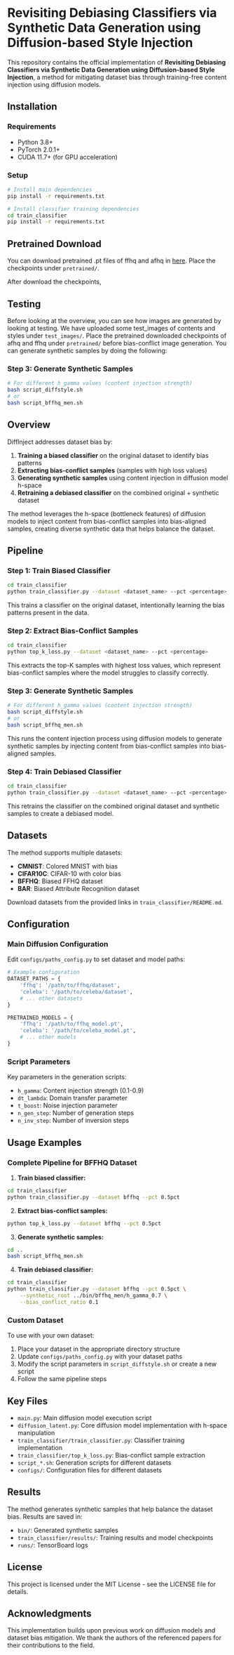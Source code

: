 
# Revisiting Debiasing Classifiers via Synthetic Data Generation using Diffusion-based Style Injection

This repository contains the official implementation of **Revisiting Debiasing Classifiers via Synthetic Data Generation using Diffusion-based Style Injection**, a method for mitigating dataset bias through training-free content injection using diffusion models.


## Installation

### Requirements
- Python 3.8+
- PyTorch 2.0.1+
- CUDA 11.7+ (for GPU acceleration)

### Setup
```bash
# Install main dependencies
pip install -r requirements.txt

# Install classifier training dependencies
cd train_classifier
pip install -r requirements.txt
```

## Pretrained Download
You can download pretrained .pt files of ffhq and afhq in [here](https://drive.google.com/drive/folders/1FlU82BvemsKJhyqzOIRBWAlx9dzs31My?usp=drive_link).
Place the checkpoints under `pretrained/`.

After download the checkpoints, 


## Testing
Before looking at the overview, you can see how images are generated by looking at testing. We have uploaded some test_images of contents and styles under `test_images/`.
Place the pretrained downloaded checkpoints of afhq and ffhq under `pretrained/` before bias-conflict image generation.
You can generate synthetic samples by doing the following:
### Step 3: Generate Synthetic Samples
```bash
# For different h_gamma values (content injection strength)
bash script_diffstyle.sh
# or
bash script_bffhq_men.sh
```



## Overview

DiffInject addresses dataset bias by:
1. **Training a biased classifier** on the original dataset to identify bias patterns
2. **Extracting bias-conflict samples** (samples with high loss values) 
3. **Generating synthetic samples** using content injection in diffusion model h-space
4. **Retraining a debiased classifier** on the combined original + synthetic dataset

The method leverages the h-space (bottleneck features) of diffusion models to inject content from bias-conflict samples into bias-aligned samples, creating diverse synthetic data that helps balance the dataset.

## Pipeline

### Step 1: Train Biased Classifier
```bash
cd train_classifier
python train_classifier.py --dataset <dataset_name> --pct <percentage>
```

This trains a classifier on the original dataset, intentionally learning the bias patterns present in the data.

### Step 2: Extract Bias-Conflict Samples
```bash
cd train_classifier
python top_k_loss.py --dataset <dataset_name> --pct <percentage>
```

This extracts the top-K samples with highest loss values, which represent bias-conflict samples where the model struggles to classify correctly.

### Step 3: Generate Synthetic Samples
```bash
# For different h_gamma values (content injection strength)
bash script_diffstyle.sh
# or
bash script_bffhq_men.sh
```

This runs the content injection process using diffusion models to generate synthetic samples by injecting content from bias-conflict samples into bias-aligned samples.

### Step 4: Train Debiased Classifier
```bash
cd train_classifier
python train_classifier.py --dataset <dataset_name> --pct <percentage> --synthetic_root <path_to_synthetic_samples>
```

This retrains the classifier on the combined original dataset and synthetic samples to create a debiased model.


## Datasets

The method supports multiple datasets:
- **CMNIST**: Colored MNIST with bias
- **CIFAR10C**: CIFAR-10 with color bias
- **BFFHQ**: Biased FFHQ dataset
- **BAR**: Biased Attribute Recognition dataset

Download datasets from the provided links in `train_classifier/README.md`.

## Configuration

### Main Diffusion Configuration
Edit `configs/paths_config.py` to set dataset and model paths:
```python
# Example configuration
DATASET_PATHS = {
    'ffhq': '/path/to/ffhq/dataset',
    'celeba': '/path/to/celeba/dataset',
    # ... other datasets
}

PRETRAINED_MODELS = {
    'ffhq': '/path/to/ffhq_model.pt',
    'celeba': '/path/to/celeba_model.pt',
    # ... other models
}
```

### Script Parameters
Key parameters in the generation scripts:
- `h_gamma`: Content injection strength (0.1-0.9)
- `dt_lambda`: Domain transfer parameter
- `t_boost`: Noise injection parameter
- `n_gen_step`: Number of generation steps
- `n_inv_step`: Number of inversion steps

## Usage Examples

### Complete Pipeline for BFFHQ Dataset

1. **Train biased classifier:**
```bash
cd train_classifier
python train_classifier.py --dataset bffhq --pct 0.5pct
```

2. **Extract bias-conflict samples:**
```bash
python top_k_loss.py --dataset bffhq --pct 0.5pct
```

3. **Generate synthetic samples:**
```bash
cd ..
bash script_bffhq_men.sh
```

4. **Train debiased classifier:**
```bash
cd train_classifier
python train_classifier.py --dataset bffhq --pct 0.5pct \
    --synthetic_root ../bin/bffhq_men/h_gamma_0.7 \
    --bias_conflict_ratio 0.1
```

### Custom Dataset

To use with your own dataset:

1. Place your dataset in the appropriate directory structure
2. Update `configs/paths_config.py` with your dataset paths
3. Modify the script parameters in `script_diffstyle.sh` or create a new script
4. Follow the same pipeline steps

## Key Files

- `main.py`: Main diffusion model execution script
- `diffusion_latent.py`: Core diffusion model implementation with h-space manipulation
- `train_classifier/train_classifier.py`: Classifier training implementation
- `train_classifier/top_k_loss.py`: Bias-conflict sample extraction
- `script_*.sh`: Generation scripts for different datasets
- `configs/`: Configuration files for different datasets

## Results

The method generates synthetic samples that help balance the dataset bias. Results are saved in:
- `bin/`: Generated synthetic samples
- `train_classifier/results/`: Training results and model checkpoints
- `runs/`: TensorBoard logs


## License

This project is licensed under the MIT License - see the LICENSE file for details.

## Acknowledgments

This implementation builds upon previous work on diffusion models and dataset bias mitigation. We thank the authors of the referenced papers for their contributions to the field.
